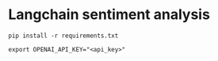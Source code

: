 # Langchain sentiment analysis

`pip install -r requirements.txt`

`export OPENAI_API_KEY="<api_key>"`
